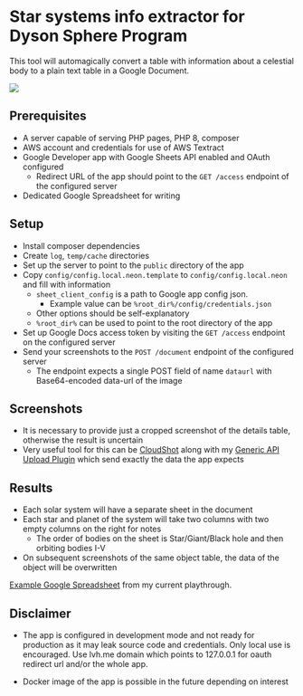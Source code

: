 # Star systems info extractor for Dyson Sphere Program

This tool will automagically convert a table with information about a celestial body to a plain text table
in a Google Document.

![][1]

## Prerequisites

* A server capable of serving PHP pages, PHP 8, composer
* AWS account and credentials for use of AWS Textract
* Google Developer app with Google Sheets API enabled and OAuth configured
    * Redirect URL of the app should point to the `GET /access` endpoint of the configured server
* Dedicated Google Spreadsheet for writing

## Setup

* Install composer dependencies
* Create `log`, `temp/cache` directories
* Set up the server to point to the `public` directory of the app
* Copy `config/config.local.neon.template` to `config/config.local.neon` and fill with information
    * `sheet_client_config` is a path to Google app config json. 
        * Example value can be `%root_dir%/config/credentials.json`
    * Other options should be self-explanatory
    * `%root_dir%` can be used to point to the root directory of the app
* Set up Google Docs access token by visiting the `GET /access` endpoint on the configured server
* Send your screenshots to the `POST /document` endpoint of the configured server
    * The endpoint expects a single POST field of name `dataurl` with Base64-encoded data-url of the image

## Screenshots

* It is necessary to provide just a cropped screenshot of the details table, otherwise the result is uncertain
* Very useful tool for this can be [CloudShot][3] along with my [Generic API Upload Plugin][4] which send exactly the data the app expects

## Results

* Each solar system will have a separate sheet in the document
* Each star and planet of the system will take two columns with two empty columns on the right for notes
   * The order of bodies on the sheet is Star/Giant/Black hole and then orbiting bodies I-V 
* On subsequent screenshots of the same object table, the data of the object will be overwritten

[Example Google Spreadsheet][2] from my current playthrough.

## Disclaimer

* The app is configured in development mode and not ready for production as it may leak source code 
  and credentials. Only local use is encouraged. Use lvh.me domain which points to 127.0.0.1
  for oauth redirect url and/or the whole app.

* Docker image of the app is possible in the future depending on interest

[1]: https://github.com/finwe/dsp-star-info-extractor/raw/master/preview.png
[2]: https://docs.google.com/spreadsheets/d/1M8BVZWMAZSM5ajXi2zpb__fGQTRNrOm1-gMqPYhnc8U/edit?usp=sharing
[3]: https://cloudshot.com
[4]: https://github.com/finwe/cloudshot-http-api-upload-plugin
